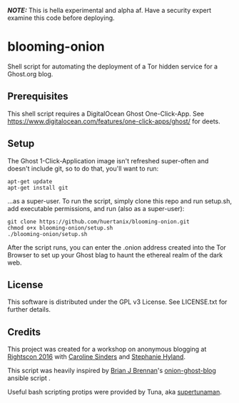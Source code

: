 ***NOTE:*** This is hella experimental and alpha af. Have a security expert examine this code before deploying.

# blooming-onion
Shell script for automating the deployment of a Tor hidden service for a Ghost.org blog.

## Prerequisites
This shell script requires a DigitalOcean Ghost One-Click-App. See https://www.digitalocean.com/features/one-click-apps/ghost/ for deets.

## Setup
The Ghost 1-Click-Application image isn't refreshed super-often and doesn't include git, so to do that, you'll want to run:

    apt-get update
    apt-get install git

...as a super-user. To run the script, simply clone this repo and run setup.sh, add executable permissions, and run (also as a super-user):

    git clone https://github.com/huertanix/blooming-onion.git
    chmod o+x blooming-onion/setup.sh
    ./blooming-onion/setup.sh
    
After the script runs, you can enter the .onion address created into the Tor Browser to set up your Ghost blag to haunt the ethereal realm of the dark web.

## License
This software is distributed under the GPL v3 License. See LICENSE.txt for further details.

## Credits
This project was created for a workshop on anonymous blogging at [Rightscon 2016](https://www.rightscon.org/) with [Caroline Sinders](https://twitter.com/carolinesinders) and [Stephanie Hyland](https://twitter.com/corcra).

This script was heavily inspired by [Brian J Brennan](https://twitter.com/brianloveswords)'s  [onion-ghost-blog](https://github.com/brianloveswords/onion-ghost-blog) ansible script .

Useful bash scripting protips were provided by Tuna, aka [supertunaman](https://twitter.com/supertunaman).
